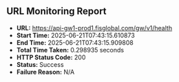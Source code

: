 ## URL Monitoring Report

- **URL:** https://api-gw1-prod1.fisglobal.com/gw/v1/health
- **Start Time:** 2025-06-21T07:43:15.610873
- **End Time:** 2025-06-21T07:43:15.909808
- **Total Time Taken:** 0.298935 seconds
- **HTTP Status Code:** 200
- **Status:** Success
- **Failure Reason:** N/A
